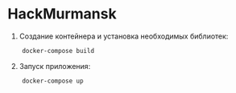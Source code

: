 # HackMurmansk

1. Создание контейнера и установка необходимых библиотек:
```bash 
    docker-compose build
```

2. Запуск приложения:
```bash 
    docker-compose up
```
